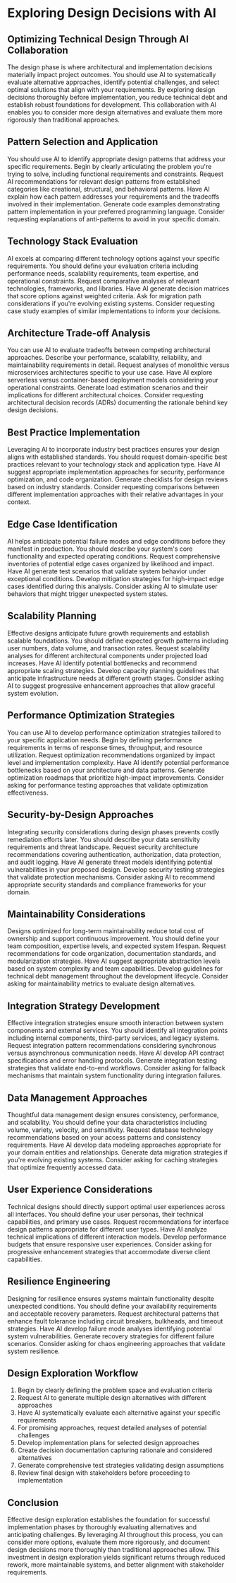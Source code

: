 # Exploring Design Decisions with AI

## Optimizing Technical Design Through AI Collaboration

The design phase is where architectural and implementation decisions materially impact project outcomes. You should use AI to systematically evaluate alternative approaches, identify potential challenges, and select optimal solutions that align with your requirements. By exploring design decisions thoroughly before implementation, you reduce technical debt and establish robust foundations for development. This collaboration with AI enables you to consider more design alternatives and evaluate them more rigorously than traditional approaches.

## Pattern Selection and Application

You should use AI to identify appropriate design patterns that address your specific requirements. Begin by clearly articulating the problem you're trying to solve, including functional requirements and constraints. Request AI recommendations for relevant design patterns from established categories like creational, structural, and behavioral patterns. Have AI explain how each pattern addresses your requirements and the tradeoffs involved in their implementation. Generate code examples demonstrating pattern implementation in your preferred programming language. Consider requesting explanations of anti-patterns to avoid in your specific domain.

## Technology Stack Evaluation

AI excels at comparing different technology options against your specific requirements. You should define your evaluation criteria including performance needs, scalability requirements, team expertise, and operational constraints. Request comparative analyses of relevant technologies, frameworks, and libraries. Have AI generate decision matrices that score options against weighted criteria. Ask for migration path considerations if you're evolving existing systems. Consider requesting case study examples of similar implementations to inform your decisions.

## Architecture Trade-off Analysis

You can use AI to  evaluate tradeoffs between competing architectural approaches. Describe your performance, scalability, reliability, and maintainability requirements in detail. Request analyses of monolithic versus microservices architectures specific to your use case. Have AI explore serverless versus container-based deployment models considering your operational constraints. Generate load estimation scenarios and their implications for different architectural choices. Consider requesting architectural decision records (ADRs) documenting the rationale behind key design decisions.

## Best Practice Implementation

Leveraging AI to incorporate industry best practices ensures your design aligns with established standards. You should request domain-specific best practices relevant to your technology stack and application type. Have AI suggest appropriate implementation approaches for security, performance optimization, and code organization. Generate checklists for design reviews based on industry standards. Consider requesting comparisons between different implementation approaches with their relative advantages in your context.

## Edge Case Identification

AI helps anticipate potential failure modes and edge conditions before they manifest in production. You should describe your system's core functionality and expected operating conditions. Request comprehensive inventories of potential edge cases organized by likelihood and impact. Have AI generate test scenarios that validate system behavior under exceptional conditions. Develop mitigation strategies for high-impact edge cases identified during this analysis. Consider asking AI to simulate user behaviors that might trigger unexpected system states.

## Scalability Planning

Effective designs anticipate future growth requirements and establish scalable foundations. You should define expected growth patterns including user numbers, data volume, and transaction rates. Request scalability analyses for different architectural components under projected load increases. Have AI identify potential bottlenecks and recommend appropriate scaling strategies. Develop capacity planning guidelines that anticipate infrastructure needs at different growth stages. Consider asking AI to suggest progressive enhancement approaches that allow graceful system evolution.

## Performance Optimization Strategies

You can use AI to develop performance optimization strategies tailored to your specific application needs. Begin by defining performance requirements in terms of response times, throughput, and resource utilization. Request optimization recommendations organized by impact level and implementation complexity. Have AI identify potential performance bottlenecks based on your architecture and data patterns. Generate optimization roadmaps that prioritize high-impact improvements. Consider asking for performance testing approaches that validate optimization effectiveness.

## Security-by-Design Approaches

Integrating security considerations during design phases prevents costly remediation efforts later. You should describe your data sensitivity requirements and threat landscape. Request security architecture recommendations covering authentication, authorization, data protection, and audit logging. Have AI generate threat models identifying potential vulnerabilities in your proposed design. Develop security testing strategies that validate protection mechanisms. Consider asking AI to recommend appropriate security standards and compliance frameworks for your domain.

## Maintainability Considerations

Designs optimized for long-term maintainability reduce total cost of ownership and support continuous improvement. You should define your team composition, expertise levels, and expected system lifespan. Request recommendations for code organization, documentation standards, and modularization strategies. Have AI suggest appropriate abstraction levels based on system complexity and team capabilities. Develop guidelines for technical debt management throughout the development lifecycle. Consider asking for maintainability metrics to evaluate design alternatives.

## Integration Strategy Development

Effective integration strategies ensure smooth interaction between system components and external services. You should identify all integration points including internal components, third-party services, and legacy systems. Request integration pattern recommendations considering synchronous versus asynchronous communication needs. Have AI develop API contract specifications and error handling protocols. Generate integration testing strategies that validate end-to-end workflows. Consider asking for fallback mechanisms that maintain system functionality during integration failures.

## Data Management Approaches

Thoughtful data management design ensures consistency, performance, and scalability. You should define your data characteristics including volume, variety, velocity, and sensitivity. Request database technology recommendations based on your access patterns and consistency requirements. Have AI develop data modeling approaches appropriate for your domain entities and relationships. Generate data migration strategies if you're evolving existing systems. Consider asking for caching strategies that optimize frequently accessed data.

## User Experience Considerations

Technical designs should directly support optimal user experiences across all interfaces. You should define your user personas, their technical capabilities, and primary use cases. Request recommendations for interface design patterns appropriate for different user types. Have AI analyze technical implications of different interaction models. Develop performance budgets that ensure responsive user experiences. Consider asking for progressive enhancement strategies that accommodate diverse client capabilities.

## Resilience Engineering

Designing for resilience ensures systems maintain functionality despite unexpected conditions. You should define your availability requirements and acceptable recovery parameters. Request architectural patterns that enhance fault tolerance including circuit breakers, bulkheads, and timeout strategies. Have AI develop failure mode analyses identifying potential system vulnerabilities. Generate recovery strategies for different failure scenarios. Consider asking for chaos engineering approaches that validate system resilience.

## Design Exploration Workflow

1. Begin by clearly defining the problem space and evaluation criteria
2. Request AI to generate multiple design alternatives with different approaches
3. Have AI systematically evaluate each alternative against your specific requirements
4. For promising approaches, request detailed analyses of potential challenges
5. Develop implementation plans for selected design approaches
6. Create decision documentation capturing rationale and considered alternatives
7. Generate comprehensive test strategies validating design assumptions
8. Review final design with stakeholders before proceeding to implementation

## Conclusion

Effective design exploration establishes the foundation for successful implementation phases by thoroughly evaluating alternatives and anticipating challenges. By leveraging AI throughout this process, you can consider more options, evaluate them more rigorously, and document design decisions more thoroughly than traditional approaches allow. This investment in design exploration yields significant returns through reduced rework, more maintainable systems, and better alignment with stakeholder requirements.